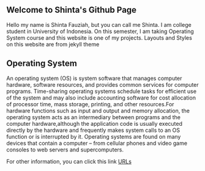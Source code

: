 ## Welcome to Shinta's Github Page

Hello my name is Shinta Fauziah, but you can call me Shinta. I am college student in University of Indonesia. On this semester, I am taking Operating System course and this website is one of my projects. Layouts and Styles on this website are from jekyll theme

## Operating System
An operating system (OS) is system software that manages computer hardware, software resources, and provides common services for computer programs. Time-sharing operating systems schedule tasks for efficient use of the system and may also include accounting software for cost allocation of processor time, mass storage, printing, and other resources.For hardware functions such as input and output and memory allocation, the operating system acts as an intermediary between programs and the computer hardware,although the application code is usually executed directly by the hardware and frequently makes system calls to an OS function or is interrupted by it. Operating systems are found on many devices that contain a computer – from cellular phones and video game consoles to web servers and supercomputers.

For other information, you can click this link [URLs](URLs/)

